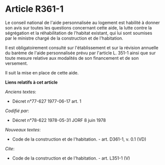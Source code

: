 # Article R361-1

Le conseil national de l'aide personnalisée au logement est habilité à donner son avis sur toutes les questions concernant
cette aide, la lutte contre la ségrégation et la réhabilitation de l'habitat existant, qui lui sont soumises par le ministre
chargé de la construction et de l'habitation.

Il est obligatoirement consulté sur l'établissement et sur la révision annuelle du barème de l'aide personnalisée prévu par
l'article L. 351-1 ainsi que sur toute mesure relative aux modalités de son financement et de son versement.

Il suit la mise en place de cette aide.

**Liens relatifs à cet article**

_Anciens textes_:

  - Décret n°77-627 1977-06-17 art. 1

_Codifié par_:

  - Décret n°78-622 1978-05-31 JORF 8 juin 1978

_Nouveaux textes_:

  - Code de la construction et de l'habitation. - art. D361-1, v. 0.1 (VD)

_Cite_:

  - Code de la construction et de l'habitation. - art. L351-1 (V)

